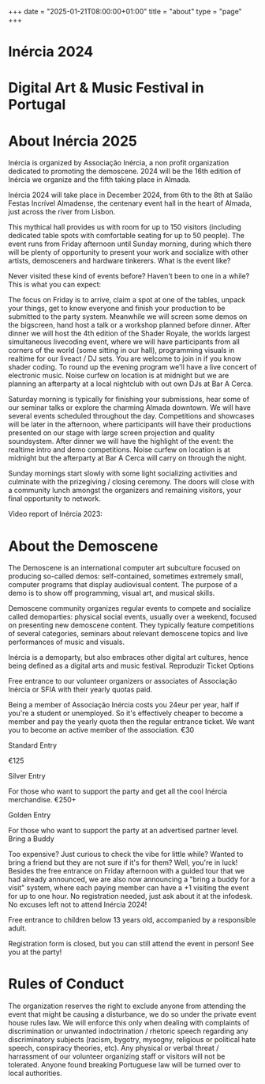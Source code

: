 +++
date = "2025-01-21T08:00:00+01:00"
title = "about"
type = "page"
+++

# Inércia 2024

# Digital Art & Music Festival in Portugal

# About Inércia 2025

Inércia is organized by Associação Inércia, a non profit organization dedicated to promoting the demoscene. 2024 will be the 16th edition of Inércia we organize and the fifth taking place in Almada.

Inércia 2024 will take place in December 2024, from 6th to the 8th at Salão Festas Incrível Almadense, the centenary event hall in the heart of Almada, just across the river from Lisbon.

This mythical hall provides us with room for up to 150 visitors (including dedicated table spots with comfortable seating for up to 50 people). The event runs from Friday afternoon until Sunday morning, during which there will be plenty of opportunity to present your work and socialize with other artists, demosceners and hardware tinkerers.
What is the event like?

Never visited these kind of events before? Haven't been to one in a while? This is what you can expect:

The focus on Friday is to arrive, claim a spot at one of the tables, unpack your things, get to know everyone and finish your production to be submitted to the party system. Meanwhile we will screen some demos on the bigscreen, hand host a talk or a workshop planned before dinner. After dinner we will host the 4th edition of the Shader Royale, the worlds largest simultaneous livecoding event, where we will have participants from all corners of the world (some sitting in our hall), programming visuals in realtime for our liveact / DJ sets. You are welcome to join in if you know shader coding. To round up the evening program we'll have a live concert of electronic music. Noise curfew on location is at midnight but we are planning an afterparty at a local nightclub with out own DJs at Bar A Cerca.

Saturday morning is typically for finishing your submissions, hear some of our seminar talks or explore the charming Almada downtown.
We will have several events scheduled throughout the day. Competitions and showcases will be later in the afternoon, where participants will have their productions presented on our stage with large screen projection and quality soundsystem. After dinner we will have the highlight of the event: the realtime intro and demo competitions. Noise curfew on location is at midnight but the afterparty at Bar A Cerca will carry on through the night.

Sunday mornings start slowly with some light socializing activities and culminate with the prizegiving / closing ceremony. The doors will close with a community lunch amongst the organizers and remaining visitors, your final opportunity to network.

Video report of Inércia 2023:

# About the Demoscene

The Demoscene is an international computer art subculture focused on producing so-called demos: self-contained, sometimes extremely small, computer programs that display audiovisual content. The purpose of a demo is to show off programming, visual art, and musical skills.

Demoscene community organizes regular events to compete and socialize called demoparties: physical social events, usually over a weekend, focused on presenting new demoscene content. They typically feature competitions of several categories, seminars about relevant demoscene topics and live performances of music and visuals.

Inércia is a demoparty, but also embraces other digital art cultures, hence being defined as a digital arts and music festival.
Reproduzir
Ticket Options

Free entrance to our volunteer organizers or associates of Associação Inércia or SFIA with their yearly quotas paid.

Being a member of Associação Inércia costs you 24eur per year, half if you're a student or unemployed. So it's effectively cheaper to become a member and pay the yearly quota then the regular entrance ticket. We want you to become an active member of the association.
€30

Standard Entry

€125

Silver Entry

For those who want to support the party and get all the cool Inércia merchandise.
€250+

Golden Entry

For those who want to support the party at an advertised partner level.
Bring a Buddy

Too expensive? Just curious to check the vibe for little while? Wanted to bring a friend but they are not sure if it's for them? Well, you're in luck! Besides the free entrance on Friday afternoon with a guided tour that we had already announced, we are also now announcing a "bring a buddy for a visit" system, where each paying member can have a +1 visiting the event for up to one hour. No registration needed, just ask about it at the infodesk. No excuses left not to attend Inércia 2024!

Free entrance to children below 13 years old, accompanied by a responsible adult.

Registration form is closed, but you can still attend the event in person! See you at the party!

# Rules of Conduct

The organization reserves the right to exclude anyone from attending the event that might be causing a disturbance, we do so under the private event house rules law. We will enforce this only when dealing with complaints of discrimination or unwanted indoctrination / rhetoric speech regarding any discriminatory subjects (racism, bygotry, mysogny, religious or political hate speech, conspiracy theories, etc). Any physical or verbal threat / harrassment of our volunteer organizing staff or visitors will not be tolerated. Anyone found breaking Portuguese law will be turned over to local authorities.
